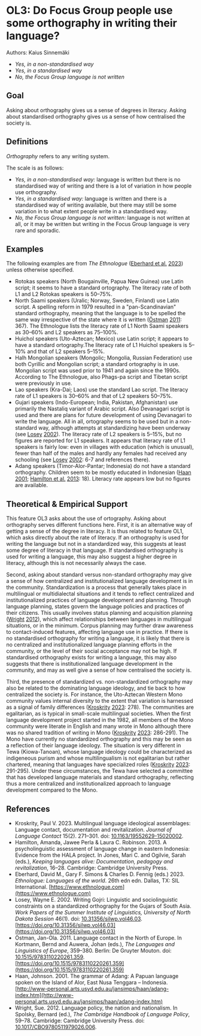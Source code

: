 # OL3: Do Focus Group people use some orthography in writing their language?

Authors: Kaius Sinnemäki

- *Yes, in a non-standardised way*
- *Yes, in a standardised way*
- *No, the Focus Group language is not written*
## Goal

Asking about orthography gives us a sense of degrees in literacy. Asking about standardised orthography gives us a sense of how centralised the society is.


## Definitions

*Orthography* refers to any writing system.

The scale is as follows:
- *Yes, in a non-standardised way:* language is written but there is no standardised way of writing and there is a lot of variation in how people use orthography.
- *Yes, in a standardised way:* language is written and there is a standardised way of writing available, but there may still be some variation in to what extent people write in a standardised way.
- *No, the Focus Group language is not written:* language is not written at all, or it may be written but writing in the Focus Group language is very rare and sporadic.

## Examples

The following examples are from *The Ethnologue* ([Eberhard et al.](#source-eberhard2023a) [2023](#source-eberhard2023a)) unless otherwise specified.
- Rotokas speakers (North Bougainville, Papua New Guinea) use Latin script; it seems to have a standard ortography. The literacy rate of both L1 and L2 Rotokas speakers is 50–75%.
- North Saami speakers (Uralic; Norway, Sweden, Finland) use Latin script. A spelling reform in 1979 resulted in a "pan-Scandinavian" standard orthography, meaning that the language is to be spelled the same way irrespective of the state where it is written ([Östman](#source-oestman2011a) [2011](#source-oestman2011a): 367). The Ethnologue lists the literacy rate of L1 North Saami speakers as 30–60% and L2 speakers as 75–100%.
- Huichol speakers (Uto-Aztecan; Mexico) use Latin script; it appears to have a standard ortography.The literacy rate of L1 Huichol speakers is 5–10% and that of L2 speakers 5–15%.
- Halh Mongolian speakers (Mongolic; Mongolia, Russian Federation) use both Cyrillic and Mongolian script; a standard ortography is in use. Mongolian script was used prior to 1941 and again since the 1990s. According to The Ethnologue, also Phags-pa script and Tibetan script were previously in use.
- Lao speakers (Kra-Dai; Laos) use the standard Lao script. The literacy rate of L1 speakers is 30–60% and that of L2 speakers 50–75%.
- Gujari speakers (Indo-European; India, Pakistan, Afghanistan) use primarily the Nastaliq variant of Arabic script. Also Devanagari script is used and there are plans for future development of using Devanagari to write the language. All in all, ortography seems to be used but in a non-standard way, although attempts at standardizing have been underway (see [Losey](#source-losey2002a) [2002](#source-losey2002a)). The literacy rate of L2 speakers is 5–15%, but no figures are reported for L1 speakers. It appears that literacy rate of L1 speakers is fairly low: even in villages with education (which is unusual), fewer than half of the males and hardly any females had received any schooling (see [Losey](#source-losey2002a) [2002](#source-losey2002a): 6-7 and references there).
- Adang speakers (Timor-Alor-Pantar; Indonesia) do not have a standard orthography. Children seem to be mostly educated in Indonesian ([Haan](#source-haan2001a) [2001](#source-haan2001a); [Hamilton et al.](#source-hamilton2013a) [2013](#source-hamilton2013a): 18). Literacy rate appears low but no figures are available.


## Theoretical & Empirical Support

This feature OL3 asks about the use of ortography. Asking about orthography serves different functions here. First, it is an alternative way of getting a sense of the degree in literacy. It is thus related to feature OL1, which asks directly about the rate of literacy. If an orthography is used for writing the language but not in a standardized way, this suggests at least some degree of literacy in that language. If standardised orthography is used for writing a language, this may also suggest a higher degree in literacy, although this is not necessarily always the case.

Second, asking about standard versus non-standard orthography may give a sense of how centralized and institutionalized language development is in the community. Standardization is a process that generally takes place in multilingual or multidialectal situations and it tends to reflect centralized and institutionalized practices of language development and planning. Through language planning, states govern the language policies and practices of their citizens. This usually involves status planning and acquisition planning ([Wright](#source-wright_2012) [2012](#source-wright_2012)), which affect relationships between languages in multilingual situations, or in the minimum. Corpus planning may further draw awareness to contact-induced features, affecting language use in practice. If there is no standardised orthography for writing a language, it is likely that there is no centralized and institutionalized language planning efforts in the community, or the level of their social acceptance may not be high. If standardised orthography exists for writing a language, this may also suggests that there is institutionalized language development in the community, and may as well give a sense of how centralised the society is.

Third, the presence of standardized vs. non-standardized orthography may also be related to the dominating language ideology, and tie back to how centralized the society is. For instance, the Uto-Aztecan Western Mono community values internal diversity to the extent that variation is harnessed as a signal of family differences ([Kroskrity](#source-kroskrity_2023) [2023](#source-kroskrity_2023): 278). The communities are egalitarian, as is typical in small-scale multilingual societies. When the first language development project started in the 1982, all members of the Mono community were literate in English and many wrote in Mono although there was no shared tradition of writing in Mono ([Kroskrity](#source-kroskrity_2023) [2023](#source-kroskrity_2023): 286-291). The Mono have currently no standardized orthography and this may be seen as a reflection of their language ideology. The situation is very different in Tewa (Kiowa-Tanoan), whose language ideology could be characterized as indigeneous purism and whose multilingualism is not egalitarian but rather chartered, meaning that languages have specialized roles ([Kroskrity](#source-kroskrity_2023) [2023](#source-kroskrity_2023): 291-295). Under these circumstances, the Tewa have selected a committee that has developed language materials and standard orthography, reflecting thus a more centralized and institutionalized approach to language development compared to the Mono.

## References

- <a id="source-kroskrity_2023"> </a>Kroskrity, Paul V. 2023. Multilingual language ideological assemblages: Language contact, documentation and revitalization. _Journal of Language Contact_ 15(2). 271–301. doi: [10.1163/19552629-15020002](https://doi.org/10.1163/19552629-15020002).
- <a id="source-hamilton2013a"> </a>Hamilton, Amanda, Jawee Perla & Laura C. Robinson. 2013. A psycholinguistic assessment of language change in eastern Indonesia: Evidence from the HALA project. In Jones, Mari C. and Ogilvie, Sarah (eds.), _Keeping languages alive: Documentation, pedagogy and revitalization_, 16–28. Cambridge: Cambridge University Press.
- <a id="source-eberhard2023a"> </a>Eberhard, David M., Gary F. Simons & Charles D. Fennig (eds.) 2023. _Ethnologue: Languages of the world_. 26th edn edn. Dallas, TX: SIL International. [https://www.ethnologue.com](https://www.ethnologue.com)
- <a id="source-losey2002a"> </a>Losey, Wayne E. 2002. Writing Gojri: Linguistic and sociolinguistic constraints on a standardized orthography for the Gujars of South Asia. _Work Papers of the Summer Institute of Linguistics, University of North Dakota Session_ 46(1). doi: [10.31356/silwp.vol46.03](https://doi.org/10.31356/silwp.vol46.03). [https://doi.org/10.31356/silwp.vol46.03](https://doi.org/10.31356/silwp.vol46.03)
- <a id="source-oestman2011a"> </a>Östman, Jan-Ola. 2011. Language contact in the North of Europe. In Kortmann, Bernd and Auwera, Johan (eds.), _The Languages and Linguistics of Europe_, 359–380. Berlin: De Gruyter Mouton. doi: [10.1515/9783110220261.359](https://doi.org/10.1515/9783110220261.359). [https://doi.org/10.1515/9783110220261.359](https://doi.org/10.1515/9783110220261.359)
- <a id="source-haan2001a"> </a>Haan, Johnson. 2001. The grammar of Adang: A Papuan language spoken on the Island of Alor, East Nusa Tenggara – Indonesia. [http://www-personal.arts.usyd.edu.au/jansimps/haan/adang-index.htm](http://www-personal.arts.usyd.edu.au/jansimps/haan/adang-index.htm)
- <a id="source-wright_2012"> </a>Wright, Sue. 2012. Language policy, the nation and nationalism. In Spolsky, Bernard (ed.), _The Cambridge Handbook of Language Policy_, 59–78. Cambridge: Cambridge University Press. doi: [10.1017/CBO9780511979026.006](https://doi.org/10.1017/CBO9780511979026.006).
